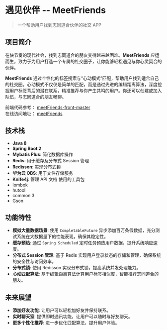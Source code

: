 # 遇见伙伴 -- MeetFriends
> 一个帮助用户找到志同道合伙伴的社交 APP

## 项目简介
在快节奏的现代社会，找到志同道合的朋友变得越来越困难。**MeetFriends** 应运而生，致力于为用户打造一个专属的社交圈子，让你能够轻松遇见与你心灵契合的伙伴。

**MeetFriends** 通过个性化的标签搜索与“心动模式”匹配，帮助用户找到适合自己的社交圈。心动模式不仅仅是简单的匹配，而是通过先进的编辑距离算法，深度挖掘用户标签背后的潜在联系，精准推荐与你产生共鸣的用户。你还可以创建或加入队伍，与志同道合的朋友畅聊。

前端代码参考： [meetFriends-front-master ](https://github.com/lhf2003/meetFriends-frontend-master.git) </br>
在线访问地址： [meetFriends]( http://139.159.143.140:8000 )
## 技术栈
- **Java 8** 
- **Spring Boot 2**
- **Mybatis Plus**: 简化数据库操作 
- **Redis**: 用于缓存及分布式 Session 管理 
- **Redisson**: 实现分布式锁 
- **华为云 OBS**: 用于文件存储服务 
- **Knife4j**: 管理 API 文档
使用的工具包
- lombok
- hutool
- common 3
- Gson
## 功能特性
- **模拟大量数据场景**: 使用 `CompletableFuture` 异步添加百万条假数据，充分测试系统在大数据量下的性能表现，确保其稳定性。
- **缓存预热**: 通过 `Spring Scheduled` 定时任务预热用户数据，提升系统响应速度。
- **分布式 Session 管理**: 基于 Redis 实现用户登录状态的存储和管理，确保系统的安全性与访问效率。
- **分布式锁**: 使用 Redisson 实现分布式锁，提高系统并发处理能力。
- **心动匹配算法**: 基于编辑距离算法计算用户标签相似度，智能推荐志同道合的朋友。

## 未来展望
- **添加好友功能**: 让用户可以轻松加好友并保持联系。
- **实时聊天室**: 提供即时通讯功能，让用户可以随时与好友聊天。
- **更多个性化推荐**: 进一步优化匹配算法，提升用户体验。


